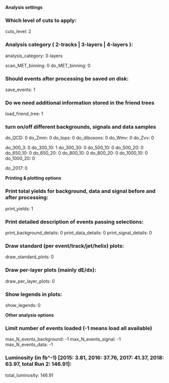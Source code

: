 **Analysis settings**

### Which level of cuts to apply:
cuts_level: 2

### Analysis category ( 2-tracks | 3-layers | 4-layers ):
analysis_category:  3-layers

scan_MET_binning: 0
do_MET_binning: 0

### Should events after processing be saved on disk:
save_events:  1

### Do we need additional information stored in the friend trees
load_friend_tree: 1

### turn on/off different backgrounds, signals and data samples
do_QCD:         0
do_Zmm:         0
do_tops:          0
do_dibosons:   0
do_Wmv:         0
do_Zvv:           0

do_300_3:       0
do_300_10:     1
do_300_30:     0
do_500_10:     0
do_500_20:     0
do_650_10:     0
do_650_20:     0
do_800_10:     0
do_800_20:     0
do_1000_10:   0
do_1000_20:   0

do_2017:         0

**Printing & plotting options**

### Print total yields for background, data and signal before and after processing:
print_yields: 1

### Print detailed description of events passing selections:
print_background_details: 0
print_data_details: 0
print_signal_details: 0

### Draw standard (per event/track/jet/helix) plots:
draw_standard_plots:  0

### Draw per-layer plots (mainly dE/dx):
draw_per_layer_plots: 0

### Show legends in plots:
show_legends: 0

**Other analysis options**

### Limit number of events loaded (-1 means load all available)
max_N_events_background:  -1
max_N_events_signal:  -1
max_N_events_data:  -1



### Luminosity (in fb^-1) [2015: 3.81, 2016: 37.76, 2017: 41.37, 2018: 63.97, total Run 2: 146.91]:
total_luminosity: 146.91

